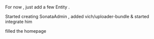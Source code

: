 For now , just add a few Entity .

Started creating SonataAdmin , added vich/uploader-bundle & started integrate him

filled the homepage
